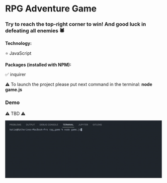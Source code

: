 # RPG Adventure Game

### Try to reach the top-right corner to win! And good luck in defeating all enemies 🕷️

**Technology:**

:star: JavaScript

**Packages (installed with NPM):**

:white_check_mark: inquirer

:warning: To launch the project please put next command in the terminal: **node game.js**

### Demo

:warning: TBD :warning:

![](rpg_game.gif)
